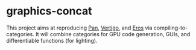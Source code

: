 # graphics-concat

This project aims at reproducing [Pan](http://conal.net/Pan), [Vertigo](http://conal.net/papers/Vertigo), and [Eros](http://conal.net/papers/Eros/) via compiling-to-categories. It will combine categories for GPU code generation, GUIs, and differentiable functions (for lighting).
